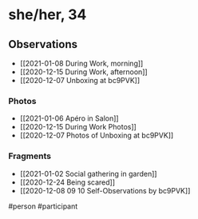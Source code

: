 # she/her, 34

## Observations
- [[2021-01-08 During Work, morning]]
- [[2020-12-15 During Work, afternoon]]
- [[2020-12-07 Unboxing at bc9PVK]]

### Photos
- [[2021-01-06 Apéro in Salon]]
- [[2020-12-15 During Work Photos]]
- [[2020-12-07 Photos of Unboxing at bc9PVK]]

### Fragments
- [[2021-01-02 Social gathering in garden]]
- [[2020-12-24 Being scared]]
- [[2020-12-08 09 10 Self-Observations by bc9PVK]]

#person #participant 